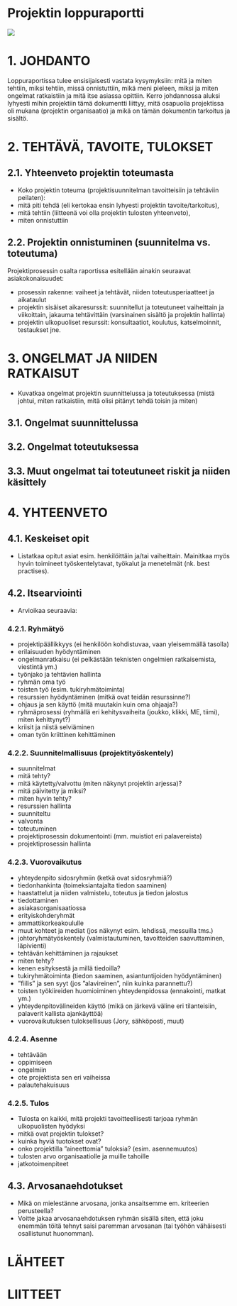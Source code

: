 

# Projektin loppuraportti

[![](https://i.ytimg.com/vi/ovEr1fBB7kU/hqdefault.jpg?sqp=-oaymwEWCKgBEF5IWvKriqkDCQgBFQAAiEIYAQ==&rs=AOn4CLBn8onqOvY-j6AbsUazWUWsp1zQ8g)](https://www.youtube.com/watch?v=ovEr1fBB7kU&list=PLOyRnRI1_Cl47Q6tiFByWSVBialcz_bxp&index=7)


# 1.	JOHDANTO	
Loppuraportissa tulee ensisijaisesti vastata kysymyksiin: mitä ja miten tehtiin, miksi tehtiin, missä onnistuttiin, mikä meni pieleen, miksi ja miten ongelmat ratkaistiin ja mitä itse asiassa opittiin.
Kerro johdannossa aluksi lyhyesti mihin projektiin tämä dokumentti liittyy, mitä osapuolia projektissa oli mukana (projektin organisaatio) ja mikä on tämän dokumentin tarkoitus ja sisältö.

# 2.	TEHTÄVÄ, TAVOITE, TULOKSET



## 2.1.	Yhteenveto projektin toteumasta

* Koko projektin toteuma (projektisuunnitelman tavoitteisiin ja tehtäviin peilaten): 
* mitä piti tehdä (eli kertokaa ensin lyhyesti projektin tavoite/tarkoitus), 
* mitä tehtiin (liitteenä voi olla projektin tulosten yhteenveto), 
* miten onnistuttiin

## 2.2.	 Projektin onnistuminen (suunnitelma vs. toteutuma)
Projektiprosessin osalta raportissa esitellään ainakin seuraavat asiakokonaisuudet:
*	prosessin rakenne: vaiheet ja tehtävät, niiden toteutusperiaatteet ja aikataulut
*	projektin sisäiset aikaresurssit: suunnitellut ja toteutuneet vaiheittain ja viikoittain, jakauma tehtävittäin (varsinainen sisältö ja projektin hallinta)
*	projektin ulkopuoliset resurssit: konsultaatiot, koulutus, katselmoinnit, testaukset jne.

# 3.	ONGELMAT JA NIIDEN RATKAISUT

* Kuvatkaa ongelmat projektin suunnittelussa ja toteutuksessa (mistä johtui, miten ratkaistiin, mitä olisi pitänyt tehdä toisin ja miten)

## 3.1.	Ongelmat suunnittelussa

## 3.2.	Ongelmat toteutuksessa

## 3.3.	Muut ongelmat tai toteutuneet riskit ja niiden käsittely

# 4.	YHTEENVETO

## 4.1.	Keskeiset opit

* Listatkaa opitut asiat esim. henkilöittäin ja/tai vaiheittain. Mainitkaa myös hyvin toimineet työskentelytavat, työkalut ja menetelmät (nk. best practises).

## 4.2.	Itsearviointi

* Arvioikaa seuraavia:

### 4.2.1.	Ryhmätyö

*	projektipäällikkyys (ei henkilöön kohdistuvaa, vaan yleisemmällä tasolla)
*	erilaisuuden hyödyntäminen
*	ongelmanratkaisu (ei pelkästään teknisten ongelmien ratkaisemista, viestintä ym.)
*	työnjako ja tehtävien hallinta
*	ryhmän oma työ 
*	toisten työ (esim. tukiryhmätoiminta)
*	resurssien hyödyntäminen (mitkä ovat teidän resurssinne?)
*	ohjaus ja sen käyttö (mitä muutakin kuin oma ohjaaja?)
*	ryhmäprosessi (ryhmällä eri kehitysvaiheita (joukko, klikki, ME, tiimi), miten kehittynyt?)
*	kriisit ja niistä selviäminen 
*	oman työn kriittinen kehittäminen	

### 4.2.2.	Suunnitelmallisuus (projektityöskentely) 

*	suunnitelmat
*	mitä tehty?
*	mitä käytetty/valvottu (miten näkynyt projektin arjessa)?
*	mitä päivitetty ja miksi?
*	miten hyvin tehty?
*	resurssien hallinta
*	suunniteltu
*	valvonta
*	toteutuminen
*	projektiprosessin dokumentointi (mm. muistiot eri palavereista)
*	projektiprosessin hallinta

### 4.2.3.	Vuorovaikutus

*	yhteydenpito sidosryhmiin (ketkä ovat sidosryhmiä?)
*	tiedonhankinta (toimeksiantajalta tiedon saaminen)
*	haastattelut ja niiden valmistelu, toteutus ja tiedon jalostus
*	tiedottaminen
*	asiakasorganisaatiossa
*	erityiskohderyhmät
*	ammattikorkeakoululle
*	muut kohteet ja mediat (jos näkynyt esim. lehdissä, messuilla tms.)
*	johtoryhmätyöskentely (valmistautuminen, tavoitteiden saavuttaminen, läpivienti)
*	tehtävän kehittäminen ja rajaukset 
*	miten tehty?
*	kenen esityksestä ja millä tiedoilla?
*	tukiryhmätoiminta (tiedon saaminen, asiantuntijoiden hyödyntäminen)
*	”fiilis” ja sen syyt (jos ”alavireinen”, niin kuinka parannettu?)
*	toisten työkiireiden huomioiminen yhteydenpidossa (ennakointi, matkat ym.)
*	yhteydenpitovälineiden käyttö (mikä on järkevä väline eri tilanteisiin, palaverit kallista ajankäyttöä)
*	vuorovaikutuksen tuloksellisuus (Jory, sähköposti, muut)

### 4.2.4.	Asenne

*	tehtävään 
*	oppimiseen 
*	ongelmiin
*	ote projektista sen eri vaiheissa
*	palautehakuisuus

### 4.2.5.	Tulos

* Tulosta on kaikki, mitä projekti tavoitteellisesti tarjoaa ryhmän ulkopuolisten hyödyksi
*	mitkä ovat projektin tulokset? 
*	kuinka hyviä tuotokset ovat?
*	onko projektilla ”aineettomia” tuloksia? (esim. asennemuutos)
*	tulosten arvo organisaatiolle ja muille tahoille
*	jatkotoimenpiteet

## 4.3.	Arvosanaehdotukset

* Mikä on mielestänne arvosana, jonka ansaitsemme em. kriteerien perusteella?
* Voitte jakaa arvosanaehdotuksen ryhmän sisällä siten, että joku enemmän töitä tehnyt saisi paremman arvosanan (tai työhön vähäisesti osallistunut huonomman).

# LÄHTEET

# LIITTEET
